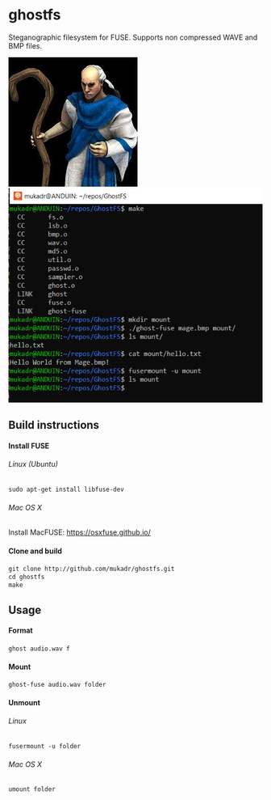 ghostfs
=======

Steganographic filesystem for FUSE. Supports non compressed WAVE and BMP files.

![Sample bitmap image](mage.bmp)
![Mounting filesystem from bitmap image](sample.png)

## Build instructions
#### Install FUSE
###### Linux (Ubuntu)
```
sudo apt-get install libfuse-dev
```
###### Mac OS X
Install MacFUSE: https://osxfuse.github.io/
#### Clone and build
```
git clone http://github.com/mukadr/ghostfs.git
cd ghostfs
make
```
## Usage
#### Format
```
ghost audio.wav f
```
#### Mount
```
ghost-fuse audio.wav folder
```
#### Unmount
###### Linux
```
fusermount -u folder
```
###### Mac OS X
```
umount folder
```
